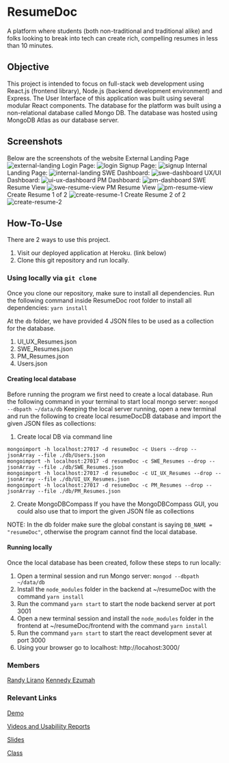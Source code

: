 # ResumeDoc
A platform where students (both non-traditional and traditional alike) and folks looking to break into tech can create rich, compelling resumes in less than 10 minutes.


## Objective
This project is intended to focus on full-stack web development using React.js (frontend library), Node.js (backend development environment) and Express. The User Interface of this application was built using several modular React components. The database for the platform was built using a non-relational database called Mongo DB. The database was hosted using MongoDB Atlas as our database server.


## Screenshots
Below are the screenshots of the website
External Landing Page
![external-landing](./ReadMeImages/project-4/external-landing.png)
Login Page:
![login](./ReadMeImages/project-4/login.png)
Signup Page:
![signup](./ReadMeImages/project-4/signup.png)
Internal Landing Page:
![internal-landing](./ReadMeImages/project-4/internal-landing.png)
SWE Dashboard:
![swe-dashboard](./ReadMeImages/project-4/swe-dashboard.png)
UX/UI Dashboard:
![ui-ux-dashboard](./ReadMeImages/project-4/ui-ux-dashboard.png)
PM Dashboard:
![pm-dashboard](./ReadMeImages/project-4/pm-dashboard.png)
SWE Resume View
![swe-resume-view](./ReadMeImages/project-4/swe-resume-view.png)
PM Resume View
![pm-resume-view](./ReadMeImages/project-4/pm-resume-view.png)
Create Resume 1 of 2
![create-resume-1](./ReadMeImages/project-4/create-resume-1.png)
Create Resume 2 of 2
![create-resume-2](./ReadMeImages/project-4/create-resume-2.png)


## How-To-Use
There are 2 ways to use this project.
1. Visit our deployed application at Heroku. (link below)
2. Clone this git repository and run locally.

### Using locally via `git clone`
Once you clone our repository, make sure to install all dependencies.
Run the following command inside ResumeDoc root folder to install all dependencies: `yarn install`

At the `db` folder, we have provided 4 JSON files to be used as a collection for the database.
1. UI_UX_Resumes.json
2. SWE_Resumes.json
3. PM_Resumes.json
4. Users.json

#### Creating local database
Before running the program we first need to create a local database.
Run the following command in your terminal to start local mongo server: `mongod --dbpath ~/data/db`
Keeping the local server running, open a new terminal and run the following to create local resumeDocDB database and import the given JSON files as collections:

1. Create local DB via command line
```
mongoimport -h localhost:27017 -d resumeDoc -c Users --drop --jsonArray --file ./db/Users.json
mongoimport -h localhost:27017 -d resumeDoc -c SWE_Resumes --drop --jsonArray --file ./db/SWE_Resumes.json
mongoimport -h localhost:27017 -d resumeDoc -c UI_UX_Resumes --drop --jsonArray --file ./db/UI_UX_Resumes.json
mongoimport -h localhost:27017 -d resumeDoc -c PM_Resumes --drop --jsonArray --file ./db/PM_Resumes.json
```

2. Create MongoDBCompass
If you have the MongoDBCompass GUI, you could also use that to import the given JSON file as collections

NOTE: In the db folder make sure the global constant is saying `DB_NAME = "resumeDoc"`, otherwise the program cannot find the local database.

#### Running locally
Once the local database has been created, follow these steps to run locally:
1. Open a terminal session and run Mongo server: `mongod --dbpath ~/data/db`
2. Install the `node_modules` folder in the backend at ~/resumeDoc with the command `yarn install`
3. Run the command `yarn start` to start the node backend server at port 3001
4. Open a new terminal session and install the `node_modules` folder in the frontend at ~/resumeDoc/frontend with the command `yarn install`
5. Run the command `yarn start` to start the react development sever at port 3000
6. Using your browser go to localhost: http://locahost:3000/ 

### Members
[Randy Lirano](https://randylirano.github.io/)
[Kennedy Ezumah](https://kezumah.github.io/index.html)

### Relevant Links
[Demo](https://resume-doc.herokuapp.com/)

[Videos and Usabiliity Reports](https://docs.google.com/document/d/1TCv87NgGT4yKoMJJWMCiX_lnK9k52CRk4S8aXHU1YJM/edit?usp=sharing)

[Slides](https://docs.google.com/presentation/d/1QqbB6q0ePhICMSK91DbACZfUMhQv2MGADNJeAO3ILAo/edit?usp=sharing)

[Class](https://johnguerra.co/classes/webDevelopment_fall_2021/)

<!-- Nathaniel's Code Review for Kennedy -->
<!-- I really like the simple and intuitive design and layout of your resumeDoc web application. The colors used in the Landing page work really well! -->
<!-- I also really like the simplicity and accessibility behind all your form components in your resumeDoc web application. It really gives you the feeling that you're
 building your resume (either as a SWE, PM or UI/UX designer) within a short period of time!-->
<!-- I really do like the alignment setup in your create resume page, but I will be honest if the alignment portion for the final project wasn't a grading requirement 
it would be nice to have the form fields for each section (Title, Education, Work Experience and etc.) grouped in a certain way. I feel like grouping the fields for each section would make it easier to browse through which sections would need to be filled up for creating your resume.
<!-- I also really like the use of colors and design on the Resume Dashboard for the different roles! -->
<!-- It would be best if you used an h2 element (and customizing the h2 element's font, colors and etc. in a certain way) instead of an h5 element for your landing page-->
<!-- Overall you did a really good job! I really like the intuitiveness of what resumeDoc is and how easy it is to use your application for building template structured 
resumes -->
